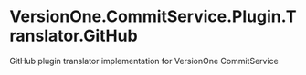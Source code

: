 VersionOne.CommitService.Plugin.Translator.GitHub
==============================

GitHub plugin translator implementation for VersionOne CommitService
